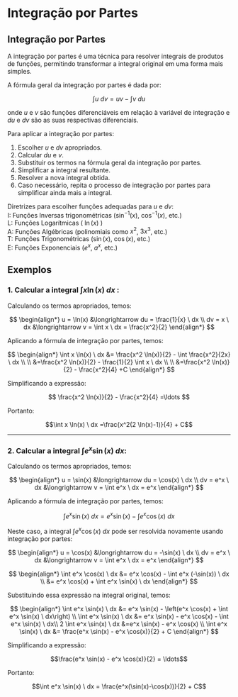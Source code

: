
# Integração por Partes  
  
## Integração por Partes  
  
A integração por partes é uma técnica para resolver integrais de produtos de funções, permitindo transformar a integral original em uma forma mais simples.  
  
A fórmula geral da integração por partes é dada por:  
  
$$\int u \ dv = uv - \int v \ du$$  
  
onde $u$ e $v$ são funções diferenciáveis em relação à variável de integração e $du$ e $dv$ são as suas respectivas diferenciais.  
  
Para aplicar a integração por partes:  
  
1. Escolher $u$ e $dv$ apropriados.  
2. Calcular $du$ e $v$.  
3. Substituir os termos na fórmula geral da integração por partes.  
4. Simplificar a integral resultante.  
5. Resolver a nova integral obtida.  
6. Caso necessário, repita o processo de integração por partes para simplificar ainda mais a integral.  
  
Diretrizes para escolher funções adequadas para $u$ e $dv$:  
I: Funções Inversas trigonométricas ($\sin^{-1}(x)$, $\cos^{-1}(x)$, etc.)  
L: Funções Logarítmicas ( $\ln(x)$ )  
A: Funções Algébricas (polinomiais como $x^2$, $3x^3$, etc.)  
T: Funções Trigonométricas ($\sin(x)$, $\cos(x)$, etc.)  
E: Funções Exponenciais ($e^x$, $a^x$, etc.)  
  
## Exemplos  
  
### 1. Calcular a integral $\int x \ln(x) \ dx$ :

Calculando os termos apropriados, temos:  

$$
\begin{align*}  
u = \ln(x) &\longrightarrow du = \frac{1}{x} \ dx \\  
dv = x \ dx &\longrightarrow v = \int x \ dx = \frac{x^2}{2}  
\end{align*}  
$$

Aplicando a fórmula de integração por partes, temos:

$$
\begin{align*}
\int x \ln(x) \ dx &= \frac{x^2 \ln(x)}{2} - \int \frac{x^2}{2x} \ dx \\ \\
&=\frac{x^2 \ln(x)}{2} - \frac{1}{2} \int x \ dx \\ \\
&=\frac{x^2 \ln(x)}{2} - \frac{x^2}{4} +C
\end{align*}  
$$  
  
Simplificando a expressão:  
  
$$  
\frac{x^2 \ln(x)}{2} - \frac{x^2}{4} =\ldots
$$  
  
Portanto:  
  
$$\int x \ln(x) \ dx =\frac{x^2(2 \ln(x)-1)}{4} + C$$  
  
---  
  
### 2. Calcular a integral $\int e^x \sin(x) \ dx$:  
  
Calculando os termos apropriados, temos:  
  
$$  
\begin{align*}  
u = \sin(x) &\longrightarrow du = \cos(x) \ dx \\  
dv = e^x \ dx &\longrightarrow v = \int e^x \ dx = e^x  
\end{align*}  
$$  
  
Aplicando a fórmula de integração por partes, temos:  
  
$$\int e^x \sin(x) \ dx = e^x \sin(x) - \int e^x \cos(x) \ dx$$  
  
Neste caso, a integral $\int e^x \cos(x) \ dx$ pode ser resolvida novamente usando integração por partes:  
  
$$  
\begin{align*}  
u = \cos(x) &\longrightarrow du = -\sin(x) \ dx \\  
dv = e^x \ dx &\longrightarrow v = \int e^x \ dx = e^x  
\end{align*}  
$$  
  
$$  
\begin{align*}  
\int e^x \cos(x) \ dx &= e^x \cos(x) - \int e^x (-\sin(x)) \ dx \\  
&= e^x \cos(x) + \int e^x \sin(x) \ dx  
\end{align*}  
$$  
  
Substituindo essa expressão na integral original, temos:  
  
$$  
\begin{align*}  
\int e^x \sin(x) \ dx &= e^x \sin(x) - \left(e^x \cos(x) + \int e^x \sin(x) \ dx\right) \\  
\int e^x \sin(x) \ dx &= e^x \sin(x) - e^x \cos(x) - \int e^x \sin(x) \ dx\\  
2 \int e^x \sin(x) \ dx &=e^x \sin(x) - e^x \cos(x) \\  
\int e^x \sin(x) \ dx &= \frac{e^x \sin(x) - e^x \cos(x)}{2} + C  
\end{align*}  
$$  
  
Simplificando a expressão:  
  
$$\frac{e^x \sin(x) - e^x \cos(x)}{2} = \ldots$$  
  
Portanto:  
  
$$\int e^x \sin(x) \ dx = \frac{e^x(\sin(x)-\cos(x))}{2} + C$$
